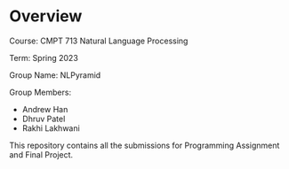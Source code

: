 # Overview

Course: CMPT 713 Natural Language Processing

Term: Spring 2023

Group Name: NLPyramid

Group Members: 
- Andrew Han
- Dhruv Patel
- Rakhi Lakhwani

This repository contains all the submissions for Programming Assignment and Final Project.
